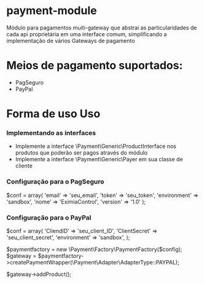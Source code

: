 # payment-module
Módulo para pagamentos muiti-gateway que abstrai as particularidades de cada api proprietária em uma interface comum, simplificando a implementação de vários Gateways de pagamento


# Meios de pagamento suportados:
- PagSeguro
- PayPal

# Forma de uso Uso

### Implementando as interfaces
- Implemente a interface \Payment\Generic\ProductInterface nos produtos que poderão ser pagos através do módulo
- Implemente a interface \Payment\Generic\Payer em sua classe de cliente

### Configuração para o PagSeguro
$conf = array(
    'email' => 'seu_email',
    'token' => 'seu_token',
    'environment' => 'sandbox',
    'nome' => 'EximiaControl',
    'version' => '1.0'
);

### Configuração para o PayPal
$conf = array(
    'CliendID' => 'seu_client_ID',
    'ClientSecret' => 'seu_client_secret',
    'environment' => 'sandbox',
);

$paymentfactory = new \Payment\Factory\PaymentFactory($config);
$gateway = $paymentfactory->createPaymentWrapper(\Payment\Adapter\AdapterType::PAYPAL);


$gateway->addProduct();